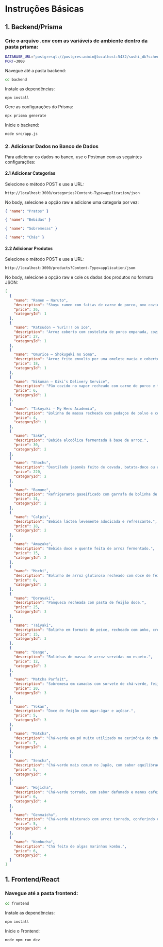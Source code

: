 # Instruções Básicas

## 1. Backend/Prisma

### Crie o arquivo .env com as variáveis de ambiente dentro da pasta prisma:

```bash
DATABASE_URL="postgresql://postgres:admin@localhost:5432/sushi_db?schema=public"
PORT=3000
```

Navegue até a pasta backend:

```bash
cd backend
```

Instale as dependências:

```bash
npm install
```

Gere as configurações do Prisma:

```bash
npx prisma generate
```

Inicie o backend:

```bash
node src/app.js
```

### 2. Adicionar Dados no Banco de Dados

Para adicionar os dados no banco, use o Postman com as seguintes configurações:

#### 2.1 Adicionar Categorias

Selecione o método POST e use a URL:

```bash
http://localhost:3000/categories?Content-Type=application/json
```

No body, selecione a opção raw e adicione uma categoria por vez:

```json
{ "name": "Pratos" }
```

```json
{ "name": "Bebidas" }
```

```json
{ "name": "Sobremesas" }
```

```json
{ "name": "Chás" }
```

#### 2.2 Adicionar Produtos

Selecione o método POST e use a URL:

```bash
http://localhost:3000/products?Content-Type=application/json
```

No body, selecione a opção raw e cole os dados dos produtos no formato JSON:

```json
[
  {
    "name": "Ramen – Naruto",
    "description": "Shoyu ramen com fatias de carne de porco, ovo cozido e cebolinha.",
    "price": 26,
    "categoryId": 1
  },
  {
    "name": "Katsudon – Yuri!!! on Ice",
    "description": "Arroz coberto com costeleta de porco empanada, cozida com ovo e molho shoyu adocicado.",
    "price": 27,
    "categoryId": 1
  },
  {
    "name": "Omurice – Shokugeki no Soma",
    "description": "Arroz frito envolto por uma omelete macia e coberto com ketchup.",
    "price": 18,
    "categoryId": 1
  },
  {
    "name": "Nikuman – Kiki’s Delivery Service",
    "description": "Pão cozido no vapor recheado com carne de porco e temperos.",
    "price": 6,
    "categoryId": 1
  },
  {
    "name": "Takoyaki – My Hero Academia",
    "description": "Bolinha de massa recheada com pedaços de polvo e cobertas com molho takoyaki, maionese e flocos de peixe seco.",
    "price": 4,
    "categoryId": 1
  },
  {
    "name": "Sakê",
    "description": "Bebida alcoólica fermentada à base de arroz.",
    "price": 30,
    "categoryId": 2
  },
  {
    "name": "Shochu",
    "description": "Destilado japonês feito de cevada, batata-doce ou arroz.",
    "price": 220,
    "categoryId": 2
  },
  {
    "name": "Ramune",
    "description": "Refrigerante gaseificado com garrafa de bolinha de vidro.",
    "price": 31,
    "categoryId": 2
  },
  {
    "name": "Calpis",
    "description": "Bebida láctea levemente adocicada e refrescante.",
    "price": 18,
    "categoryId": 2
  },
  {
    "name": "Amazake",
    "description": "Bebida doce e quente feita de arroz fermentado.",
    "price": 15,
    "categoryId": 2
  },
  {
    "name": "Mochi",
    "description": "Bolinho de arroz glutinoso recheado com doce de feijão (anko) ou sorvete.",
    "price": 8,
    "categoryId": 3
  },
  {
    "name": "Dorayaki",
    "description": "Panqueca recheada com pasta de feijão doce.",
    "price": 25,
    "categoryId": 3
  },
  {
    "name": "Taiyaki",
    "description": "Bolinho em formato de peixe, recheado com anko, creme ou chocolate.",
    "price": 15,
    "categoryId": 3
  },
  {
    "name": "Dango",
    "description": "Bolinhas de massa de arroz servidas no espeto.",
    "price": 12,
    "categoryId": 3
  },
  {
    "name": "Matcha Parfait",
    "description": "Sobremesa em camadas com sorvete de chá-verde, feijão doce, frutas e biscoitos.",
    "price": 20,
    "categoryId": 3
  },
  {
    "name": "Yokan",
    "description": "Doce de feijão com ágar-ágar e açúcar.",
    "price": 5,
    "categoryId": 3
  },
  {
    "name": "Matcha",
    "description": "Chá-verde em pó muito utilizado na cerimônia do chá.",
    "price": 7,
    "categoryId": 4
  },
  {
    "name": "Sencha",
    "description": "Chá-verde mais comum no Japão, com sabor equilibrado.",
    "price": 5,
    "categoryId": 4
  },
  {
    "name": "Hojicha",
    "description": "Chá-verde torrado, com sabor defumado e menos cafeína.",
    "price": 6,
    "categoryId": 4
  },
  {
    "name": "Genmaicha",
    "description": "Chá-verde misturado com arroz torrado, conferindo um sabor levemente amanteigado.",
    "price": 5,
    "categoryId": 4
  },
  {
    "name": "Kombucha",
    "description": "Chá feito de algas marinhas kombu.",
    "price": 6,
    "categoryId": 4
  }
]
```

## 1. Frontend/React

### Navegue até a pasta frontend:

```bash
cd frontend
```

Instale as dependências:

```bash
npm install
```

Inicie o Frontend:

```bash
node npm run dev
```
